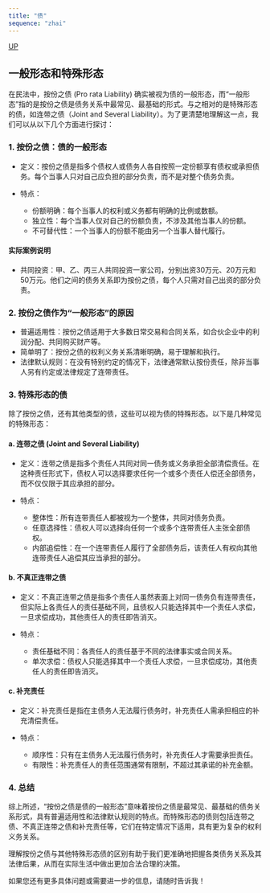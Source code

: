 ```yaml
---
title: "债"
sequence: "zhai"
---
```


[UP](/law/civil-law-index.html)

## 一般形态和特殊形态

在民法中，按份之债 (Pro rata Liability) 确实被视为债的一般形态，而“一般形态”指的是按份之债是债务关系中最常见、最基础的形式。与之相对的是特殊形态的债，如连带之债（Joint and Several Liability）。为了更清楚地理解这一点，我们可以从以下几个方面进行探讨：

### 1. 按份之债：债的一般形态

- 定义：按份之债是指多个债权人或债务人各自按照一定份额享有债权或承担债务。每个当事人只对自己应负担的部分负责，而不是对整个债务负责。
  
- 特点：
  - 份额明确：每个当事人的权利或义务都有明确的比例或数额。
  - 独立性：每个当事人仅对自己的份额负责，不涉及其他当事人的份额。
  - 不可替代性：一个当事人的份额不能由另一个当事人替代履行。

#### 实际案例说明
- 共同投资：甲、乙、丙三人共同投资一家公司，分别出资30万元、20万元和50万元。他们之间的债务关系即为按份之债，每个人只需对自己出资的部分负责。

### 2. 按份之债作为“一般形态”的原因

- 普遍适用性：按份之债适用于大多数日常交易和合同关系，如合伙企业中的利润分配、共同购买财产等。
- 简单明了：按份之债的权利义务关系清晰明确，易于理解和执行。
- 法律默认规则：在没有特别约定的情况下，法律通常默认按份责任，除非当事人另有约定或法律规定了连带责任。

### 3. 特殊形态的债

除了按份之债，还有其他类型的债，这些可以视为债的特殊形态。以下是几种常见的特殊形态：

#### a. 连带之债 (Joint and Several Liability)

- 定义：连带之债是指多个责任人共同对同一债务或义务承担全部清偿责任。在这种责任形式下，债权人可以选择要求任何一个或多个责任人偿还全部债务，而不仅仅限于其应承担的部分。
  
- 特点：
  - 整体性：所有连带责任人都被视为一个整体，共同对债务负责。
  - 任意选择性：债权人可以选择向任何一个或多个连带责任人主张全部债权。
  - 内部追偿性：在一个连带责任人履行了全部债务后，该责任人有权向其他连带责任人追偿其应当承担的部分。

#### b. 不真正连带之债

- 定义：不真正连带之债是指多个责任人虽然表面上对同一债务负有连带责任，但实际上各责任人的责任基础不同，且债权人只能选择其中一个责任人求偿，一旦求偿成功，其他责任人的责任即告消灭。
  
- 特点：
  - 责任基础不同：各责任人的责任基于不同的法律事实或合同关系。
  - 单次求偿：债权人只能选择其中一个责任人求偿，一旦求偿成功，其他责任人的责任即告消灭。

#### c. 补充责任

- 定义：补充责任是指在主债务人无法履行债务时，补充责任人需承担相应的补充清偿责任。
  
- 特点：
  - 顺序性：只有在主债务人无法履行债务时，补充责任人才需要承担责任。
  - 有限性：补充责任人的责任范围通常有限制，不超过其承诺的补充金额。

### 4. 总结

综上所述，“按份之债是债的一般形态”意味着按份之债是最常见、最基础的债务关系形式，具有普遍适用性和法律默认规则的特点。而特殊形态的债则包括连带之债、不真正连带之债和补充责任等，它们在特定情况下适用，具有更为复杂的权利义务关系。

理解按份之债与其他特殊形态债的区别有助于我们更准确地把握各类债务关系及其法律后果，从而在实际生活中做出更加合法合理的决策。

如果您还有更多具体问题或需要进一步的信息，请随时告诉我！
